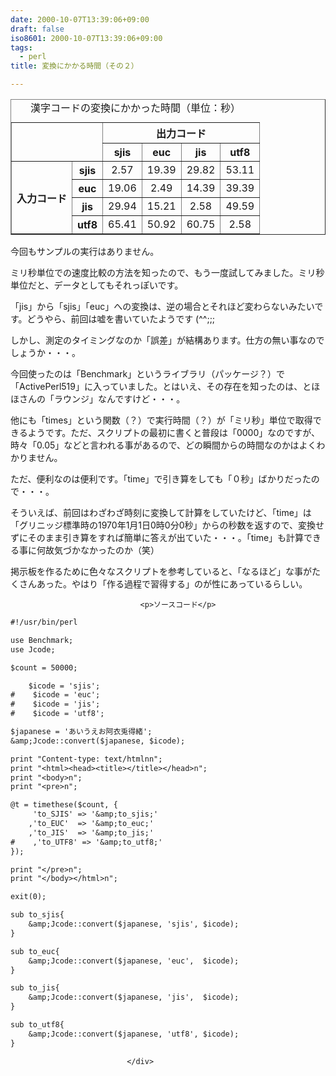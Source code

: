 ```yaml
---
date: 2000-10-07T13:39:06+09:00
draft: false
iso8601: 2000-10-07T13:39:06+09:00
tags:
  - perl
title: 変換にかかる時間（その２）

---
```


<div class="entry-body">
                                 <table border="1" width="80%" summary="漢字コードの種類と、変換にかかる秒数の相関関係"><caption>漢字コードの変換にかかった時間（単位：秒）</caption><tr><th colspan="2" rowspan="2"><br /></th><th colspan="4">出力コード</th></tr><tr><th lang="en" xml:lang="en">sjis</th><th lang="en" xml:lang="en">euc</th><th lang="en" xml:lang="en">jis</th><th lang="en" xml:lang="en">utf8</th></tr><tr><th rowspan="4">入力コード</th><th lang="en" xml:lang="en">sjis</th><td align="center">2.57</td><td align="center">19.39</td><td align="center">29.82</td><td align="center">53.11</td></tr><tr><th lang="en" xml:lang="en">euc</th><td align="center">19.06</td><td align="center">2.49</td><td align="center">14.39</td><td align="center">39.39</td></tr><tr><th lang="en" xml:lang="en">jis</th><td align="center">29.94</td><td align="center">15.21</td><td align="center">2.58</td><td align="center">49.59</td></tr><tr><th lang="en" xml:lang="en">utf8</th><td align="center">65.41</td><td align="center">50.92</td><td align="center">60.75</td><td align="center">2.58</td></tr></table><p>今回もサンプルの実行はありません。 </p>

<p>ミリ秒単位での速度比較の方法を知ったので、もう一度試してみました。ミリ秒単位だと、データとしてもそれっぽいです。 </p>

<p>「jis」から「sjis」「euc」への変換は、逆の場合とそれほど変わらないみたいです。どうやら、前回は嘘を書いていたようです (^^;;; </p>

<p>しかし、測定のタイミングなのか「誤差」が結構あります。仕方の無い事なのでしょうか・・・。 </p>

<p>今回使ったのは「Benchmark」というライブラリ（パッケージ？）で「ActivePerl519」に入っていました。とはいえ、その存在を知ったのは、とほほさんの「ラウンジ」なんですけど・・・。 </p>

<p>他にも「times」という関数（？）で実行時間（？）が「ミリ秒」単位で取得できるようです。ただ、スクリプトの最初に書くと普段は「0000」なのですが、時々「0.05」などと言われる事があるので、どの瞬間からの時間なのかはよくわかりません。 </p>

<p>ただ、便利なのは便利です。「time」で引き算をしても「０秒」ばかりだったので・・・。 </p>

<p>そういえば、前回はわざわざ時刻に変換して計算をしていたけど、「time」は「グリニッジ標準時の1970年1月1日0時0分0秒」からの秒数を返すので、変換せずにそのまま引き算をすれば簡単に答えが出ていた・・・。「time」も計算できる事に何故気づかなかったのか（笑） </p>

<p>掲示板を作るために色々なスクリプトを参考していると、「なるほど」な事がたくさんあった。やはり「作る過程で習得する」のが性にあっているらしい。</p>
                              
                                 <p>ソースコード</p>

```default
#!/usr/bin/perl

use Benchmark;
use Jcode;

$count = 50000;

    $icode = 'sjis';
#    $icode = 'euc';
#    $icode = 'jis';
#    $icode = 'utf8';

$japanese = 'あいうえお阿衣兎得緒';
&amp;Jcode::convert($japanese, $icode);

print "Content-type: text/htmlnn";
print "<html><head><title></title></head>n";
print "<body>n";
print "<pre>n";

@t = timethese($count, {
     'to_SJIS' => '&amp;to_sjis;'
    ,'to_EUC'  => '&amp;to_euc;'
    ,'to_JIS'  => '&amp;to_jis;'
#    ,'to_UTF8' => '&amp;to_utf8;'
});

print "</pre>n";
print "</body></html>n";

exit(0);

sub to_sjis{
    &amp;Jcode::convert($japanese, 'sjis', $icode);
}

sub to_euc{
    &amp;Jcode::convert($japanese, 'euc',  $icode);
}

sub to_jis{
    &amp;Jcode::convert($japanese, 'jis',  $icode);
}

sub to_utf8{
    &amp;Jcode::convert($japanese, 'utf8', $icode);
}
```
                              </div>
    	